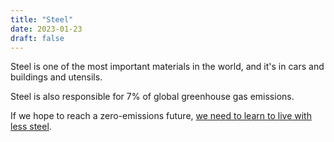 ```yaml
---
title: "Steel"
date: 2023-01-23
draft: false
---
```


Steel is one of the most important materials in the world,
and it's in cars and buildings and utensils.

Steel is also responsible for 7% of global greenhouse gas emissions.

If we hope to reach a zero-emissions future,
[we need to learn to live with less steel](https://www.sciencedaily.com/releases/2023/01/230120093116.htm).
